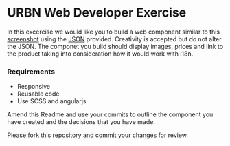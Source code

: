 # URBN Web Developer Exercise

In this excercise we would like you to build a web component similar to this [screenshot](recommendation_screenshot.png) using the [JSON](data/recommendations.json) provided. Creativity is accepted but do not alter the JSON. The componet you build should display images, prices and link to the product taking into consideration how it would work with i18n.

### Requirements
* Responsive
* Reusable code
* Use SCSS and angularjs

Amend this Readme and use your commits to outline the component you have created and the decisions that you have made.

Please fork this repository and commit your changes for review.
